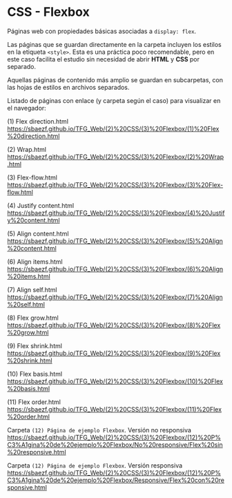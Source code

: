 ﻿# CSS - Flexbox
Páginas web con propiedades básicas asociadas a `display: flex`.

Las páginas que se guardan directamente en la carpeta incluyen los estilos en la etiqueta `<style>`. Esta es una práctica poco recomendable, pero en este caso facilita el estudio sin necesidad de abrir **HTML** y **CSS** por separado.

Aquellas páginas de contenido más amplio se guardan en subcarpetas, con las hojas de estilos en archivos separados.

Listado de páginas con enlace (y carpeta según el caso) para visualizar en el navegador:

(1) Flex direction.html
https://sbaezf.github.io/TFG_Web/(2)%20CSS/(3)%20Flexbox/(1)%20Flex%20direction.html

(2) Wrap.html		
https://sbaezf.github.io/TFG_Web/(2)%20CSS/(3)%20Flexbox/(2)%20Wrap.html

(3) Flex-flow.html	
https://sbaezf.github.io/TFG_Web/(2)%20CSS/(3)%20Flexbox/(3)%20Flex-flow.html

(4) Justify content.html
https://sbaezf.github.io/TFG_Web/(2)%20CSS/(3)%20Flexbox/(4)%20Justify%20content.html

(5) Align content.html
https://sbaezf.github.io/TFG_Web/(2)%20CSS/(3)%20Flexbox/(5)%20Align%20content.html

(6) Align items.html
https://sbaezf.github.io/TFG_Web/(2)%20CSS/(3)%20Flexbox/(6)%20Align%20items.html

(7) Align self.html	
https://sbaezf.github.io/TFG_Web/(2)%20CSS/(3)%20Flexbox/(7)%20Align%20self.html

(8) Flex grow.html	
https://sbaezf.github.io/TFG_Web/(2)%20CSS/(3)%20Flexbox/(8)%20Flex%20grow.html

(9) Flex shrink.html
https://sbaezf.github.io/TFG_Web/(2)%20CSS/(3)%20Flexbox/(9)%20Flex%20shrink.html

(10) Flex basis.html
https://sbaezf.github.io/TFG_Web/(2)%20CSS/(3)%20Flexbox/(10)%20Flex%20basis.html

(11) Flex order.html
https://sbaezf.github.io/TFG_Web/(2)%20CSS/(3)%20Flexbox/(11)%20Flex%20order.html

Carpeta `(12) Página de ejemplo Flexbox`. Versión no responsiva
https://sbaezf.github.io/TFG_Web/(2)%20CSS/(3)%20Flexbox/(12)%20P%C3%A1gina%20de%20ejemplo%20Flexbox/No%20responsive/Flex%20sin%20responsive.html

Carpeta `(12) Página de ejemplo Flexbox`. Versión responsiva
https://sbaezf.github.io/TFG_Web/(2)%20CSS/(3)%20Flexbox/(12)%20P%C3%A1gina%20de%20ejemplo%20Flexbox/Responsive/Flex%20con%20responsive.html
